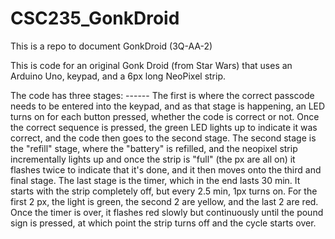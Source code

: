 # CSC235_GonkDroid
This is a repo to document GonkDroid (3Q-AA-2)

This is code for an original Gonk Droid (from Star Wars) that uses an Arduino Uno, keypad, and a 6px long NeoPixel strip.

The code has three stages: ------
    The first is where the correct passcode needs to be entered into the keypad, and as that stage is happening, an LED turns   on for each button pressed, whether the code is correct or not. Once the correct sequence is pressed, the green LED lights up to indicate it was correct, and the code then goes to the second stage.
    The second stage is the "refill" stage, where the "battery" is refilled, and the neopixel strip incrementally lights up and once the strip is "full" (the px are all on) it flashes twice to indicate that it's done, and it then moves onto the third and final stage.
    The last stage is the timer, which in the end lasts 30 min. It starts with the strip completely off, but every 2.5 min, 1px turns on. For the first 2 px, the light is green, the second 2 are yellow, and the last 2 are red. Once the timer is over, it flashes red slowly but continuously until the pound sign is pressed, at which point the strip turns off and the cycle starts over.
